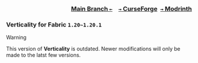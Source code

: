 ### <p align=right>[Main Branch `←`](https://github.com/KrLite/Mod.Verticality)&emsp;[`→` CurseForge](https://www.curseforge.com/minecraft/mc-mods/verticality-hotbar)&ensp;[`→` Modrinth](https://modrinth.com/mod/verticality)</p>

### Verticality for Fabric `1.20~1.20.1`

> [!WARNING]
> This version of **Verticality** is outdated. Newer modifications will only be made to the latst few versions.
